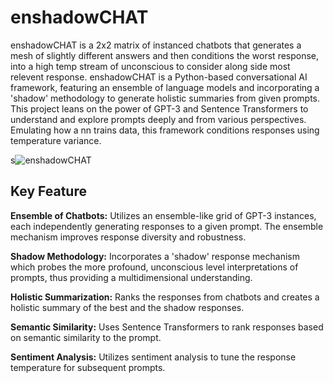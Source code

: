 # enshadowCHAT

enshadowCHAT is a 2x2 matrix of instanced chatbots that generates a mesh of slightly different answers and then conditions the worst response, into a high temp stream of unconscious to consider along side most relevent response.
enshadowCHAT is a Python-based conversational AI framework, featuring an ensemble of language models and incorporating a 'shadow' methodology to generate holistic summaries from given prompts. This project leans on the power of GPT-3 and Sentence Transformers to understand and explore prompts deeply and from various perspectives. Emulating how a nn trains data, this framework conditions responses using temperature variance. 

s![enshadowCHAT](https://github.com/EveryOneIsGross/enshadowCHAT/assets/23621140/4d2ecc62-2c9c-4852-8c34-7d5ce66ff257)

## Key Feature


**Ensemble of Chatbots:** Utilizes an ensemble-like grid of GPT-3 instances, each independently generating responses to a given prompt. The ensemble mechanism improves response diversity and robustness.

**Shadow Methodology:** Incorporates a 'shadow' response mechanism which probes the more profound, unconscious level interpretations of prompts, thus providing a multidimensional understanding.

**Holistic Summarization:** Ranks the responses from chatbots and creates a holistic summary of the best and the shadow responses.

**Semantic Similarity:** Uses Sentence Transformers to rank responses based on semantic similarity to the prompt.

**Sentiment Analysis:** Utilizes sentiment analysis to tune the response temperature for subsequent prompts.

